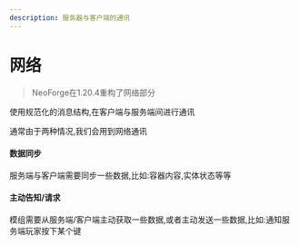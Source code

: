 ```yaml
---
description: 服务器与客户端的通讯
---
```


# 网络

> NeoForge在1.20.4重构了网络部分

使用规范化的消息结构,在客户端与服务端间进行通讯

通常由于两种情况,我们会用到网络通讯

#### 数据同步

服务端与客户端需要同步一些数据,比如:容器内容,实体状态等等

#### 主动告知/请求

模组需要从服务端/客户端主动获取一些数据,或者主动发送一些数据,比如:通知服务端玩家按下某个键
